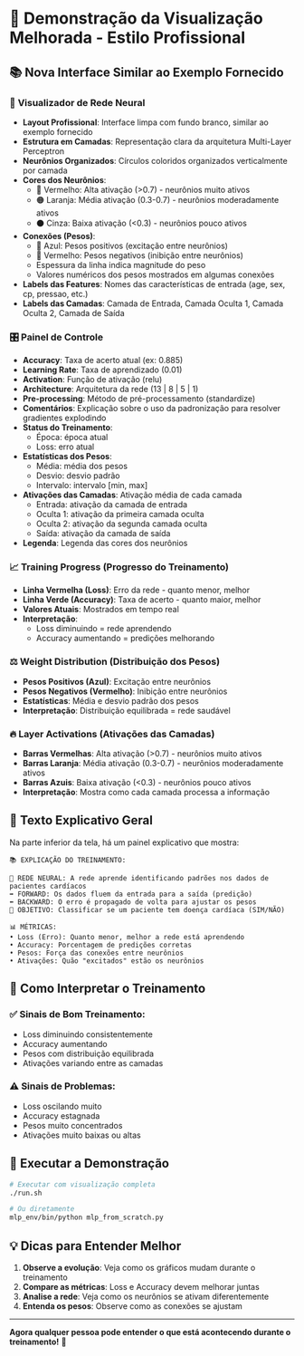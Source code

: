 # 🎨 Demonstração da Visualização Melhorada - Estilo Profissional

## 📚 **Nova Interface Similar ao Exemplo Fornecido**

### 🧠 **Visualizador de Rede Neural**
- **Layout Profissional**: Interface limpa com fundo branco, similar ao exemplo fornecido
- **Estrutura em Camadas**: Representação clara da arquitetura Multi-Layer Perceptron
- **Neurônios Organizados**: Círculos coloridos organizados verticalmente por camada
- **Cores dos Neurônios**: 
  - 🔴 Vermelho: Alta ativação (>0.7) - neurônios muito ativos
  - 🟠 Laranja: Média ativação (0.3-0.7) - neurônios moderadamente ativos
  - ⚫ Cinza: Baixa ativação (<0.3) - neurônios pouco ativos
- **Conexões (Pesos)**:
  - 🔵 Azul: Pesos positivos (excitação entre neurônios)
  - 🔴 Vermelho: Pesos negativos (inibição entre neurônios)
  - Espessura da linha indica magnitude do peso
  - Valores numéricos dos pesos mostrados em algumas conexões
- **Labels das Features**: Nomes das características de entrada (age, sex, cp, pressao, etc.)
- **Labels das Camadas**: Camada de Entrada, Camada Oculta 1, Camada Oculta 2, Camada de Saída

### 🎛️ **Painel de Controle**
- **Accuracy**: Taxa de acerto atual (ex: 0.885)
- **Learning Rate**: Taxa de aprendizado (0.01)
- **Activation**: Função de ativação (relu)
- **Architecture**: Arquitetura da rede (13 | 8 | 5 | 1)
- **Pre-processing**: Método de pré-processamento (standardize)
- **Comentários**: Explicação sobre o uso da padronização para resolver gradientes explodindo
- **Status do Treinamento**: 
  - Época: época atual
  - Loss: erro atual
- **Estatísticas dos Pesos**: 
  - Média: média dos pesos
  - Desvio: desvio padrão
  - Intervalo: intervalo [min, max]
- **Ativações das Camadas**: Ativação média de cada camada
  - Entrada: ativação da camada de entrada
  - Oculta 1: ativação da primeira camada oculta
  - Oculta 2: ativação da segunda camada oculta
  - Saída: ativação da camada de saída
- **Legenda**: Legenda das cores dos neurônios

### 📈 **Training Progress (Progresso do Treinamento)**
- **Linha Vermelha (Loss)**: Erro da rede - quanto menor, melhor
- **Linha Verde (Accuracy)**: Taxa de acerto - quanto maior, melhor
- **Valores Atuais**: Mostrados em tempo real
- **Interpretação**: 
  - Loss diminuindo = rede aprendendo
  - Accuracy aumentando = predições melhorando

### ⚖️ **Weight Distribution (Distribuição dos Pesos)**
- **Pesos Positivos (Azul)**: Excitação entre neurônios
- **Pesos Negativos (Vermelho)**: Inibição entre neurônios
- **Estatísticas**: Média e desvio padrão dos pesos
- **Interpretação**: Distribuição equilibrada = rede saudável

### 🔥 **Layer Activations (Ativações das Camadas)**
- **Barras Vermelhas**: Alta ativação (>0.7) - neurônios muito ativos
- **Barras Laranja**: Média ativação (0.3-0.7) - neurônios moderadamente ativos
- **Barras Azuis**: Baixa ativação (<0.3) - neurônios pouco ativos
- **Interpretação**: Mostra como cada camada processa a informação

## 📖 **Texto Explicativo Geral**

Na parte inferior da tela, há um painel explicativo que mostra:

```
📚 EXPLICAÇÃO DO TREINAMENTO:

🧠 REDE NEURAL: A rede aprende identificando padrões nos dados de pacientes cardíacos
➡️ FORWARD: Os dados fluem da entrada para a saída (predição)
⬅️ BACKWARD: O erro é propagado de volta para ajustar os pesos
🎯 OBJETIVO: Classificar se um paciente tem doença cardíaca (SIM/NÃO)

📊 MÉTRICAS:
• Loss (Erro): Quanto menor, melhor a rede está aprendendo
• Accuracy: Porcentagem de predições corretas
• Pesos: Força das conexões entre neurônios
• Ativações: Quão "excitados" estão os neurônios
```

## 🎯 **Como Interpretar o Treinamento**

### ✅ **Sinais de Bom Treinamento:**
- Loss diminuindo consistentemente
- Accuracy aumentando
- Pesos com distribuição equilibrada
- Ativações variando entre as camadas

### ⚠️ **Sinais de Problemas:**
- Loss oscilando muito
- Accuracy estagnada
- Pesos muito concentrados
- Ativações muito baixas ou altas

## 🚀 **Executar a Demonstração**

```bash
# Executar com visualização completa
./run.sh

# Ou diretamente
mlp_env/bin/python mlp_from_scratch.py
```

## 💡 **Dicas para Entender Melhor**

1. **Observe a evolução**: Veja como os gráficos mudam durante o treinamento
2. **Compare as métricas**: Loss e Accuracy devem melhorar juntas
3. **Analise a rede**: Veja como os neurônios se ativam diferentemente
4. **Entenda os pesos**: Observe como as conexões se ajustam

---

**Agora qualquer pessoa pode entender o que está acontecendo durante o treinamento!** 🎉
